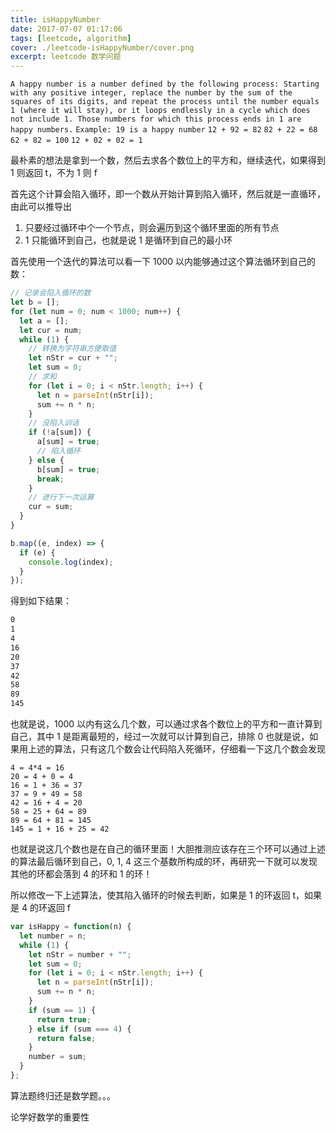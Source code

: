 ```yaml
---
title: isHappyNumber
date: 2017-07-07 01:17:06
tags: [leetcode, algorithm]
cover: ./leetcode-isHappyNumber/cover.png
excerpt: leetcode 数学问题
---
```


`A happy number is a number defined by the following process: Starting with any positive integer, replace the number by the sum of the squares of its digits, and repeat the process until the number equals 1 (where it will stay), or it loops endlessly in a cycle which does not include 1. Those numbers for which this process ends in 1 are happy numbers.`
`Example: 19 is a happy number`
`12 + 92 = 82`
`82 + 22 = 68`
`62 + 82 = 100`
`12 + 02 + 02 = 1`

最朴素的想法是拿到一个数，然后去求各个数位上的平方和，继续迭代，如果得到 1 则返回 t，不为 1 则 f

首先这个计算会陷入循环，即一个数从开始计算到陷入循环，然后就是一直循环，由此可以推导出

1. 只要经过循环中个一个节点，则会遍历到这个循环里面的所有节点
2. 1 只能循环到自己，也就是说 1 是循环到自己的最小环

首先使用一个迭代的算法可以看一下 1000 以内能够通过这个算法循环到自己的数：

```javascript
// 记录会陷入循环的数
let b = [];
for (let num = 0; num < 1000; num++) {
  let a = [];
  let cur = num;
  while (1) {
    // 转换为字符串方便取值
    let nStr = cur + "";
    let sum = 0;
    // 求和
    for (let i = 0; i < nStr.length; i++) {
      let n = parseInt(nStr[i]);
      sum += n * n;
    }
    // 没陷入训话
    if (!a[sum]) {
      a[sum] = true;
      // 陷入循环
    } else {
      b[sum] = true;
      break;
    }
    // 进行下一次运算
    cur = sum;
  }
}

b.map((e, index) => {
  if (e) {
    console.log(index);
  }
});
```

得到如下结果：

```bash
0
1
4
16
20
37
42
58
89
145
```

也就是说，1000 以内有这么几个数，可以通过求各个数位上的平方和一直计算到自己，其中 1 是距离最短的，经过一次就可以计算到自己，排除 0
也就是说，如果用上述的算法，只有这几个数会让代码陷入死循环，仔细看一下这几个数会发现

```mathlab
4 = 4*4 = 16
20 = 4 + 0 = 4
16 = 1 + 36 = 37
37 = 9 + 49 = 58
42 = 16 + 4 = 20
58 = 25 + 64 = 89
89 = 64 + 81 = 145
145 = 1 + 16 + 25 = 42
```

也就是说这几个数也是在自己的循环里面！大胆推测应该存在三个环可以通过上述的算法最后循环到自己，0, 1, 4 这三个基数所构成的环，再研究一下就可以发现其他的环都会落到 4 的环和 1 的环！

所以修改一下上述算法，使其陷入循环的时候去判断，如果是 1 的环返回 t，如果是 4 的环返回 f

```javascript
var isHappy = function(n) {
  let number = n;
  while (1) {
    let nStr = number + "";
    let sum = 0;
    for (let i = 0; i < nStr.length; i++) {
      let n = parseInt(nStr[i]);
      sum += n * n;
    }
    if (sum == 1) {
      return true;
    } else if (sum === 4) {
      return false;
    }
    number = sum;
  }
};
```

算法题终归还是数学题。。。

论学好数学的重要性
